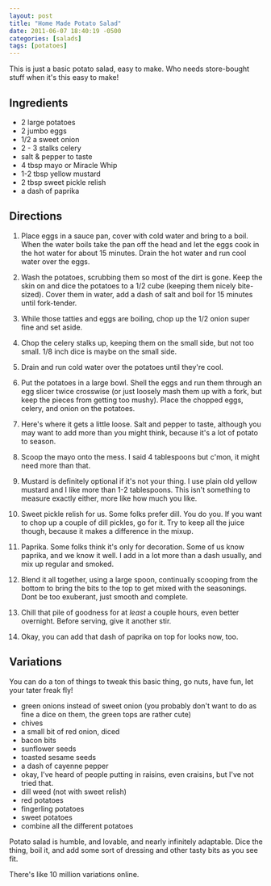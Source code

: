 ```yaml
---
layout: post
title: "Home Made Potato Salad"
date: 2011-06-07 18:40:19 -0500
categories: [salads]
tags: [potatoes]
---
```

This is just a basic potato salad, easy to make. Who needs store-bought stuff when it's this easy to make!

## Ingredients

* 2 large potatoes
* 2 jumbo eggs
* 1/2 a sweet onion
* 2 - 3 stalks celery
* salt & pepper to taste
* 4 tbsp mayo or Miracle Whip
* 1-2 tbsp yellow mustard
* 2 tbsp sweet pickle relish
* a dash of paprika

## Directions

1. Place eggs in a sauce pan, cover with cold water and bring to a
   boil. When the water boils take the pan off the head and let the
   eggs cook in the hot water for about 15 minutes. Drain the hot
   water and run cool water over the eggs.

1. Wash the potatoes, scrubbing them so most of the dirt is
   gone. Keep the skin on and dice the potatoes to a 1/2 cube
   (keeping them nicely bite-sized). Cover them in water, add a dash
   of salt and boil for 15 minutes until fork-tender.

1. While those tatties and eggs are boiling, chop up the 1/2 onion
   super fine and set aside.

1. Chop the celery stalks up, keeping them on the small side, but not
   too small. 1/8 inch dice is maybe on the small side.

1. Drain and run cold water over the potatoes until they're cool.

1. Put the potatoes in a large bowl. Shell the eggs and run them
   through an egg slicer twice crosswise (or just loosely mash them up
   with a fork, but keep the pieces from getting too mushy). Place the
   chopped eggs, celery, and onion on the potatoes.

1. Here's where it gets a little loose. Salt and pepper to taste,
   although you may want to add more than you might think, because
   it's a lot of potato to season.

1. Scoop the mayo onto the mess. I said 4 tablespoons but c'mon, it
   might need more than that.

2. Mustard is definitely optional if it's not your thing. I use plain
   old yellow mustard and I like more than 1-2 tablespoons. This isn't
   something to measure exactly either, more like how much you like.

1. Sweet pickle relish for us. Some folks prefer dill. You do you. If
   you want to chop up a couple of dill pickles, go for it. Try to
   keep all the juice though, because it makes a difference in the
   mixup.

1. Paprika. Some folks think it's only for decoration. Some of us know
   paprika, and we know it well. I add in a lot more than a dash
   usually, and mix up regular and smoked.

1. Blend it all together, using a large spoon, continually scooping
   from the bottom to bring the bits to the top to get mixed with the
   seasonings. Dont be too exuberant, just smooth and complete.

1. Chill that pile of goodness for at *least* a couple hours, even
   better overnight. Before serving, give it another stir.

1. Okay, you can add that dash of paprika on top for looks now, too.

## Variations

You can do a ton of things to tweak this basic thing, go nuts, have
fun, let your tater freak fly!

* green onions instead of sweet onion (you probably don't want to do
  as fine a dice on them, the green tops are rather cute)
* chives
* a small bit of red onion, diced
* bacon bits
* sunflower seeds
* toasted sesame seeds
* a dash of cayenne pepper
* okay, I've heard of people putting in raisins, even craisins, but
  I've not tried that.
* dill weed (not with sweet relish)
* red potatoes
* fingerling potatoes
* sweet potatoes
* combine all the different potatoes

Potato salad is humble, and lovable, and nearly infinitely
adaptable. Dice the thing, boil it, and add some sort of dressing and
other tasty bits as you see fit.

There's like 10 million variations online.

